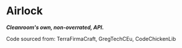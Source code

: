 # Airlock

***Cleanroom's own, non-overrated, API.***

Code sourced from: TerraFirmaCraft, GregTechCEu, CodeChickenLib
